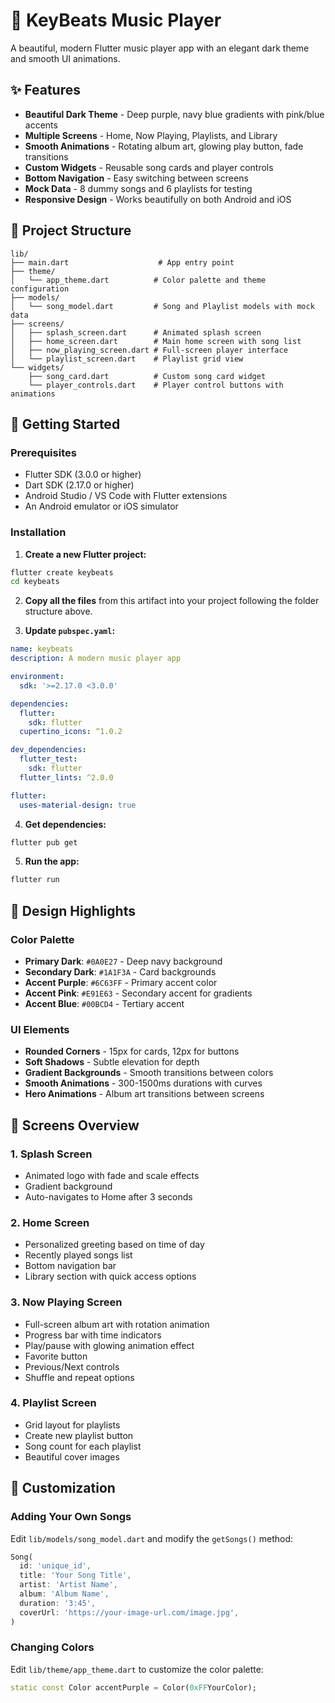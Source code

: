 # 🎵 KeyBeats Music Player

A beautiful, modern Flutter music player app with an elegant dark theme and smooth UI animations.

## ✨ Features

- **Beautiful Dark Theme** - Deep purple, navy blue gradients with pink/blue accents
- **Multiple Screens** - Home, Now Playing, Playlists, and Library
- **Smooth Animations** - Rotating album art, glowing play button, fade transitions
- **Custom Widgets** - Reusable song cards and player controls
- **Bottom Navigation** - Easy switching between screens
- **Mock Data** - 8 dummy songs and 6 playlists for testing
- **Responsive Design** - Works beautifully on both Android and iOS

## 📁 Project Structure

```
lib/
├── main.dart                    # App entry point
├── theme/
│   └── app_theme.dart          # Color palette and theme configuration
├── models/
│   └── song_model.dart         # Song and Playlist models with mock data
├── screens/
│   ├── splash_screen.dart      # Animated splash screen
│   ├── home_screen.dart        # Main home screen with song list
│   ├── now_playing_screen.dart # Full-screen player interface
│   └── playlist_screen.dart    # Playlist grid view
└── widgets/
    ├── song_card.dart          # Custom song card widget
    └── player_controls.dart    # Player control buttons with animations
```

## 🚀 Getting Started

### Prerequisites

- Flutter SDK (3.0.0 or higher)
- Dart SDK (2.17.0 or higher)
- Android Studio / VS Code with Flutter extensions
- An Android emulator or iOS simulator

### Installation

1. **Create a new Flutter project:**
```bash
flutter create keybeats
cd keybeats
```

2. **Copy all the files** from this artifact into your project following the folder structure above.

3. **Update `pubspec.yaml`:**
```yaml
name: keybeats
description: A modern music player app

environment:
  sdk: '>=2.17.0 <3.0.0'

dependencies:
  flutter:
    sdk: flutter
  cupertino_icons: ^1.0.2

dev_dependencies:
  flutter_test:
    sdk: flutter
  flutter_lints: ^2.0.0

flutter:
  uses-material-design: true
```

4. **Get dependencies:**
```bash
flutter pub get
```

5. **Run the app:**
```bash
flutter run
```

## 🎨 Design Highlights

### Color Palette
- **Primary Dark**: `#0A0E27` - Deep navy background
- **Secondary Dark**: `#1A1F3A` - Card backgrounds
- **Accent Purple**: `#6C63FF` - Primary accent color
- **Accent Pink**: `#E91E63` - Secondary accent for gradients
- **Accent Blue**: `#00BCD4` - Tertiary accent

### UI Elements
- **Rounded Corners** - 15px for cards, 12px for buttons
- **Soft Shadows** - Subtle elevation for depth
- **Gradient Backgrounds** - Smooth transitions between colors
- **Smooth Animations** - 300-1500ms durations with curves
- **Hero Animations** - Album art transitions between screens

## 📱 Screens Overview

### 1. Splash Screen
- Animated logo with fade and scale effects
- Gradient background
- Auto-navigates to Home after 3 seconds

### 2. Home Screen
- Personalized greeting based on time of day
- Recently played songs list
- Bottom navigation bar
- Library section with quick access options

### 3. Now Playing Screen
- Full-screen album art with rotation animation
- Progress bar with time indicators
- Play/pause with glowing animation effect
- Favorite button
- Previous/Next controls
- Shuffle and repeat options

### 4. Playlist Screen
- Grid layout for playlists
- Create new playlist button
- Song count for each playlist
- Beautiful cover images

## 🔧 Customization

### Adding Your Own Songs

Edit `lib/models/song_model.dart` and modify the `getSongs()` method:

```dart
Song(
  id: 'unique_id',
  title: 'Your Song Title',
  artist: 'Artist Name',
  album: 'Album Name',
  duration: '3:45',
  coverUrl: 'https://your-image-url.com/image.jpg',
)
```

### Changing Colors

Edit `lib/theme/app_theme.dart` to customize the color palette:

```dart
static const Color accentPurple = Color(0xFFYourColor);